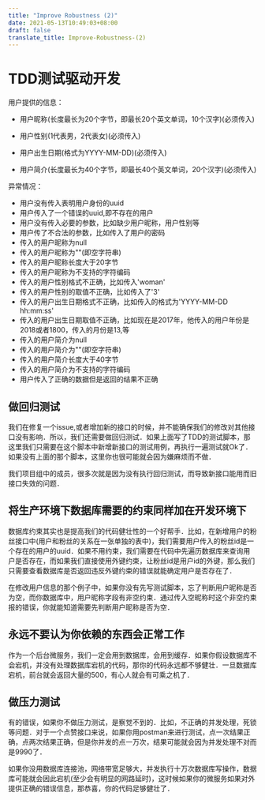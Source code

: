 ```yaml
---
title: "Improve Robustness (2)"
date: 2021-05-13T10:49:03+08:00
draft: false
translate_title: Improve-Robustness-(2)
---
```


# TDD测试驱动开发

用户提供的信息：

- 用户昵称(长度最长为20个字节，即最长20个英文单词，10个汉字)(必须传入)

- 用户性别(1代表男，2代表女)(必须传入)

- 用户出生日期(格式为YYYY-MM-DD)(必须传入)

- 用户简介(长度最长为40个字节，即最长40个英文单词，20个汉字)(必须传入)

异常情况：

- 用户没有传入表明用户身份的uuid
- 用户传入了一个错误的uuid,即不存在的用户
- 用户没有传入必要的参数，比如缺少用户昵称，用户性别等
- 用户传了不合法的参数，比如传入了用户的密码
- 传入的用户昵称为null
- 传入的用户昵称为""(即空字符串)
- 传入的用户昵称长度大于20字节
- 传入的用户昵称为不支持的字符编码
- 传入的用户性别格式不正确，比如传入'woman'
- 传入的用户性别的取值不正确，比如传入了'3'
- 传入的用户出生日期格式不正确，比如传入的格式为'YYYY-MM-DD hh:mm:ss'
- 传入的用户出生日期取值不正确，比如现在是2017年，他传入的用户年份是2018或者1800，传入的月份是13,等
- 传入的用户简介为null
- 传入的用户简介为""(即空字符串)
- 传入的用户简介长度大于40字节
- 传入的用户简介为不支持的字符编码
- 用户传入了正确的数据但是返回的结果不正确

## 做回归测试

我们在修复一个issue,或者增加新的接口的时候，并不能确保我们的修改对其他接口没有影响．所以，我们还需要做回归测试．如果上面写了TDD的测试脚本，那这里我们只需要在这个脚本中新增新接口的测试用例，再执行一遍测试就Ok了．如果没有上面的那个脚本，这里你也很可能就会因为嫌麻烦而不做．

我们项目组中的成员，很多次就是因为没有执行回归测试，而导致新接口能用而旧接口失效的问题．

## 将生产环境下数据库需要的约束同样加在开发环境下

数据库约束其实也是提高我们的代码健壮性的一个好帮手．比如，在新增用户的粉丝接口中(用户和粉丝的关系在一张单独的表中)，我们需要用户传入的粉丝id是一个存在的用户的uuid．如果不用约束，我们需要在代码中先遍历数据库来查询用户是否存在，而如果我们直接使用外键约束，让粉丝id是用户id的外键，那么我们只需要查看数据库是否返回违反外键约束的错误就能确定用户是否存在了．

在修改用户信息的那个例子中，如果你没有先写测试脚本，忘了判断用户昵称是否为空，而你数据库中，用户昵称字段有非空约束．通过传入空昵称时这个非空约束报的错误，你就能知道需要先判断用户昵称是否为空．

## 永远不要认为你依赖的东西会正常工作

作为一个后台微服务，我们一定会用到数据库，会用到缓存．如果你假设数据库不会宕机，并没有处理数据库宕机的代码，那你的代码永远都不够健壮．一旦数据库宕机，前台就会返回大量的500，有心人就会有可乘之机了．

## 做压力测试

有的错误，如果你不做压力测试，是察觉不到的．比如，不正确的并发处理，死锁等问题．对于一个点赞接口来说，如果你用postman来进行测试，点一次结果正确，点两次结果正确，但是你并发的点一万次，结果可能就会因为并发处理不对而是9990了．

如果你没用数据库连接池，网络带宽足够大，并发执行十万次数据库写操作，数据库可能就会因此宕机(至少会有明显的网路延时)，这时候如果你的微服务如果对外提供正确的错误信息，那恭喜，你的代码足够健壮了．











